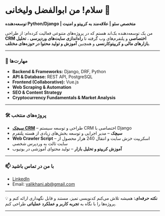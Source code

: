 

# سلام! من ابوالفضل ولیخانی 👋

**توسعه‌دهنده Python/Django | متخصص سئو | علاقه‌مند به کریپتو و امنیت**

من یک توسعه‌دهنده بک‌اند هستم که در پروژه‌های متنوعی فعالیت کرده‌ام: از طراحی **CRM اختصاصی** و پلتفرم‌های وب گرفته تا **راه‌اندازی سایت‌های وردپرسی** ، **تحلیل بازارهای مالی و کریپتوکارنسی** و همچنین **آموزش و تولید محتوا در حوزه‌های مختلف**.

---

### 🔧 مهارت‌ها

* **Backend & Frameworks:** Django, DRF, Python
* **API & Database:** REST API, PostgreSQL
* **Frontend (Collaborative):** Vue.js
* **Web Scraping & Automation**
* **SEO & Content Strategy**
* **Cryptocurrency Fundamentals & Market Analysis**

---

### 🛠 پروژه‌های منتخب

* **[سیچک CRM](https://sicheck.ir)** – طراحی و توسعه سیستم CRM اختصاصی با Django
* **سیچک** – مدیر اجرایی و توسعه بخش‌های زیادی از هسته پلتفرم
* **Web Crawler Script** – اسکریپت خزش سایت و انتقال 240 هزار محصول از سایت ثالث به وردپرس شخصی
* **آموزش کریپتو و تحلیل بازار** – تولید محتوای آموزشی در یوتیوب 

---

### 📫 با من در تماس باشید

* [LinkedIn](https://linkedin.com/in/abolfazlvalikhani)
* Email: [valikhani.ab@gmail.com](mailto:valikhani.ab@gmail.com)

---

💡 **نکته حرفه‌ای:**
همیشه تلاش می‌کنم کدنویسی تمیز، مستند و قابل نگهداری ارائه کنم و پروژه‌ها را با نگاه به **تجربه کاربر و عملکرد عملیاتی** طراحی کنم.

---
